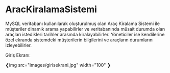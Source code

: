 # AracKiralamaSistemi
MySQL veritabanı kullanılarak oluşturulmuş olan Araç Kiralama Sistemi ile müşteriler dinamik arama yapabilirler ve 
veritabanında müsait durumda olan araçları istedikleri tarihler arasında kiralayabilirler. 
Yöneticiler ise kendilerine özel ekranda sistemdeki müşterilerin bilgilerini ve araçların durumlarını izleyebilirler.

Giriş Ekranı:

❮img src="images/girisekrani.jpg" width="100" ❯
